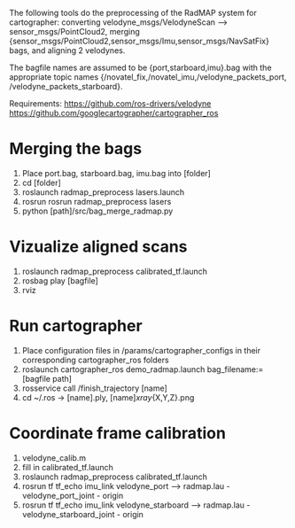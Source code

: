 The following tools do the preprocessing of the RadMAP system for cartographer: converting velodyne_msgs/VelodyneScan --> sensor_msgs/PointCloud2, merging {sensor_msgs/PointCloud2,sensor_msgs/Imu,sensor_msgs/NavSatFix} bags, and aligning 2 velodynes. 

The bagfile names are assumed to be {port,starboard,imu}.bag with the appropriate topic names {/novatel_fix,/novatel_imu,/velodyne_packets_port, /velodyne_packets_starboard}.

Requirements:
https://github.com/ros-drivers/velodyne
https://github.com/googlecartographer/cartographer_ros

# Merging the bags
1. Place port.bag, starboard.bag, imu.bag into [folder]
2. cd [folder]
3. roslaunch radmap_preprocess lasers.launch 
4. rosrun  rosrun radmap_preprocess lasers 
5. python [path]/src/bag_merge_radmap.py

# Vizualize aligned scans
1. roslaunch radmap_preprocess calibrated_tf.launch
2. rosbag play [bagfile]
3. rviz

# Run cartographer
1. Place configuration files in /params/cartographer_configs in their corresponding cartographer_ros folders
1. roslaunch cartographer_ros demo_radmap.launch bag_filename:=[bagfile path]
2. rosservice call /finish_trajectory [name]
3. cd ~/.ros -> [name].ply, [name]_xray_{X,Y,Z}.png

# Coordinate frame calibration
1. velodyne_calib.m
2. fill in calibrated_tf.launch
3. roslaunch radmap_preprocess calibrated_tf.launch
4. rosrun tf tf_echo imu_link velodyne_port --> radmap.lau -velodyne_port_joint - origin
5. rosrun tf tf_echo imu_link velodyne_starboard --> radmap.lau - velodyne_starboard_joint - origin
